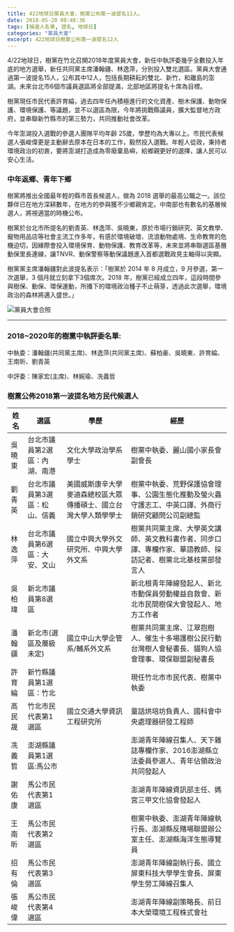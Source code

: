 ```yaml
---
title: 422地球日黨員大會，樹黨公布第一波提名12人。
date: 2018-05-20 08:48:36
tags: [候選人名單, 提名, 地球日] 
categories: "黨員大會"
excerpt: 422地球日樹黨公布第一波提名12人 
---
```

4/22地球日，樹黨在竹北召開2018年度黨員大會，新任中執評委幾乎全數投入年底的地方選舉，新任共同黨主席潘翰疆、林逸萍，分別投入雙北選區。黨員大會通過第一波提名15人，公布其中12人，包括長期耕耘的雙北、新竹，和離島的澎湖。未來台北市6個市議員選區將全部提滿，北部地區將提名十席為目標。

<!-- more -->

樹黨現任市民代表許育綸，過去四年任內積極進行的文化資產、樹木保護、動物保護、環境保護、等議題，並不以選區為限，今年將挑戰縣議員，擴大監督地方政府，並串聯新竹縣市的第三勢力，共同推動社會改革。

今年澎湖投入選戰的參選人團隊平均年齡 25歲，學歷均為大專以上。市民代表候選人張峻偉更是主動辭去原本在日本的工作，毅然投入選戰。年輕人從政，秉持者環境政治的初衷，要將澎湖打造成為零廢棄島嶼，給鄉親更好的選擇，讓人民可以安心生活。

### 中年返鄉、青年下鄉

樹黨將推出全國最年輕的縣市首長候選人，做為 2018 選舉的最高公職之一。該位夥伴已在地方深耕數年，在地方的參與獲不少鄉親肯定。中南部也有數名的基層候選人，將視適當的時機公布。

樹黨於台北市所提名的劉青英、林逸萍、吳曉東，原於市場行銷研究、英文教學、寵物用品店等社會主流工作多年，有感於環境破壞、流浪動物處境、生命教育的危機迫切，因緣際會投入環境保育、動物保護、教育改革等，未來並將串聯選區基層動保里長連線，讓TNVR、動保警察等動保議題進入首都選戰政見主軸得以突顯。

樹黨黨主席潘翰疆對此波提名表示：「樹黨於 2014 年 8 月成立，9 月參選，第一次選舉，3 個月就立刻拿下3個席次。2018 年，樹黨已經成立四年，這段時間參與樹保、動保、環保運動，所播下的環境政治種子不止萌芽，透過此次選舉，環境政治的森林將邁入盛世。」

![黨員大會合照](./nomination.jpg)

---

### 2018~2020年的樹黨中執評委名單:

中執委：潘翰疆(共同黨主席)、林逸萍(共同黨主席)、蘇柏豪、吳曉東、許育綸、王南昕、劉青英

中評委：陳家宏(主席)、林婉瑜、冼義哲


### 樹黨公佈2018第一波提名地方民代候選人

| 姓名   | 選區                          | 學歷                                                             | 經歷                                                                                                         |
|--------|-------------------------------|------------------------------------------------------------------|--------------------------------------------------------------------------------------------------------------|
| 吳曉東 | 台北市議員第2選區：內湖、南港 | 文化大學政治學系學士                                             | 樹黨中執委、麗山國小家長會副會長                                                                             |
| 劉青英 | 台北市議員第3選區：松山、信義 | 美國威斯康辛大學麥迪森總校區大眾傳播碩士、國立台灣大學人類學學士 | 樹黨中執委、荒野保護協會理事、公園生態化推動及螢火蟲守護志工、中英口譯、外商行銷研究顧問公司副總監           |
| 林逸萍 | 台北市議員第6選區：大安、文山 | 國立中興大學外文研究所、中興大學外文系                           | 樹黨共同黨主席、大學英文講師、英文教科書作者、同步口譯、專欄作家、華語教師、採訪記者、樹黨北北基枝黨部發言人 |
| 吳柏瑋 | 新北市議員第8選區             |                                                                  | 新北根青年陣線發起人、新北市動保員勞動權益自救會、新北市民間樹保大會發起人、地方工作者                       |
| 潘翰疆 | 新北市(選區及層級未定)        | 國立中山大學企管系/輔系外文系                                    | 樹黨共同黨主席、江翠抱樹人、催生十多場護樹公民行動台灣樹人會秘書長、貓狗人協會理事、環保聯盟副秘書長         |
| 許育綸 | 新竹縣議員第1選區：竹北       |                                                                  | 現任竹北市市民代表、樹黨中執委                                                                               |
| 高民晟 | 竹北市民代表第1選區           | 國立交通大學資訊工程研究所                                       | 童話烘培坊負責人、國科會中央處理器研發工程師                                                                 |
| 冼義哲 | 澎湖縣議員第1選區:馬公市      |                                                                  | 澎湖青年陣線召集人、天下雜誌專欄作家、2016澎湖縣立法委員參選人、青年佔領政治共同發起人                       |
| 謝佑康 | 馬公市民代表第1選區           |                                                                  | 澎湖青年陣線資訊部主任、媽宮三甲文化協會發起人                                                               |
| 王南昕 | 馬公市民代表第2選區           |                                                                  | 樹黨中執委、澎湖青年陣線執行長、澎湖縣反賭場聯盟辦公室主任、澎湖縣海洋生態導覽員                             |
| 招有倫 | 馬公市民代表第3選區           |                                                                  | 澎湖青年陣線副執行長、國立屏東科技大學學生會長、屏東學生勞工陣線召集人                                       |
| 張峻偉 | 馬公市民代表第4選區           |                                                                  | 澎湖青年陣線副策略長、前日本大榮環境工程株式會社                                                             |
